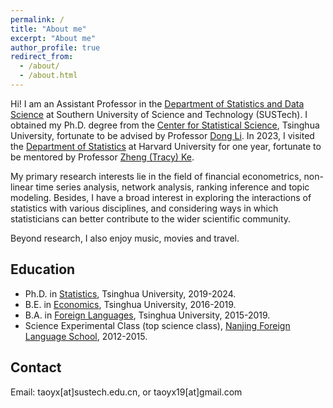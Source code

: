 ```yaml
---
permalink: /
title: "About me"
excerpt: "About me"
author_profile: true
redirect_from: 
  - /about/
  - /about.html
---
```


<!-- <img src="../images/2023.8.jpg" width="600"> -->

Hi! I am an Assistant Professor in the [Department of Statistics and Data Science](https://stat-ds.sustech.edu.cn/) at Southern University of Science and Technology (SUSTech).
I obtained my Ph.D. degree from the [Center for Statistical Science](http://www.stat.tsinghua.edu.cn/en), Tsinghua University, fortunate to be advised by Professor [Dong Li](http://www.stat.tsinghua.edu.cn/en/teachers/dongli/). In 2023, I visited the [Department of Statistics](https://statistics.fas.harvard.edu/home) at Harvard University for one year, fortunate to be mentored by Professor [Zheng (Tracy) Ke](https://zke.fas.harvard.edu).

My primary research interests lie in the field of financial econometrics, non-linear time series analysis, network analysis, ranking inference and topic modeling. Besides, I have a broad interest in exploring the interactions of statistics with various disciplines, and considering ways in which statisticians can better contribute to the wider scientific community.

Beyond research, I also enjoy music, movies and travel.


## Education
* Ph.D. in [Statistics](http://www.stat.tsinghua.edu.cn/en/), Tsinghua University, 2019-2024.
* B.E. in [Economics](https://www.sem.tsinghua.edu.cn/en/), Tsinghua University, 2016-2019.
* B.A. in [Foreign Languages](https://www.dfll.tsinghua.edu.cn), Tsinghua University, 2015-2019.
* Science Experimental Class (top science class), [Nanjing Foreign Language School](http://www.nfls.com.cn/iynt/main.htm), 2012-2015.

## Contact
Email: taoyx[at]sustech.edu.cn, or taoyx19[at]gmail.com
